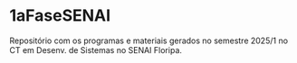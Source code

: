 # 1aFaseSENAI
Repositório com os programas e materiais gerados no semestre 2025/1 no CT em Desenv. de Sistemas no SENAI Floripa.
